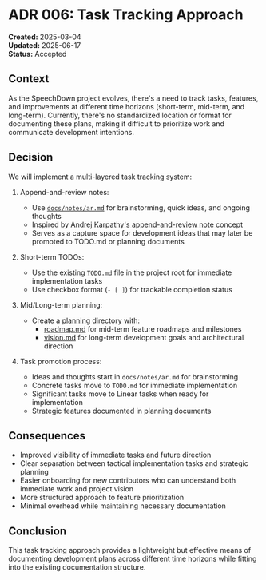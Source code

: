 # ADR 006: Task Tracking Approach

**Created:** 2025-03-04 <br/>
**Updated:** 2025-06-17 <br/>
**Status:** Accepted

## Context

As the SpeechDown project evolves, there's a need to track tasks, features, and improvements at different time horizons (short-term, mid-term, and long-term). Currently, there's no standardized location or format for documenting these plans, making it difficult to prioritize work and communicate development intentions.

## Decision

We will implement a multi-layered task tracking system:

1. Append-and-review notes:

   - Use [`docs/notes/ar.md`](../../notes/ar.md) for brainstorming, quick ideas, and ongoing thoughts
   - Inspired by [Andrej Karpathy's append-and-review note concept](https://karpathy.bearblog.dev/the-append-and-review-note/)
   - Serves as a capture space for development ideas that may later be promoted to TODO.md or planning documents

2. Short-term TODOs:

   - Use the existing [`TODO.md`](../../../TODO.md) file in the project root for immediate implementation tasks
   - Use checkbox format (`- [ ]`) for trackable completion status

3. Mid/Long-term planning:

   - Create a [planning](../../../docs/planning/) directory with:
     - [roadmap.md](../../../docs/planning/roadmap.md) for mid-term feature roadmaps and milestones
     - [vision.md](../../../docs/planning/vision.md) for long-term development goals and architectural direction

4. Task promotion process:
   - Ideas and thoughts start in `docs/notes/ar.md` for brainstorming
   - Concrete tasks move to `TODO.md` for immediate implementation
   - Significant tasks move to Linear tasks when ready for implementation
   - Strategic features documented in planning documents

## Consequences

- Improved visibility of immediate tasks and future direction
- Clear separation between tactical implementation tasks and strategic planning
- Easier onboarding for new contributors who can understand both immediate work and project vision
- More structured approach to feature prioritization
- Minimal overhead while maintaining necessary documentation

## Conclusion

This task tracking approach provides a lightweight but effective means of documenting development plans across different time horizons while fitting into the existing documentation structure.
